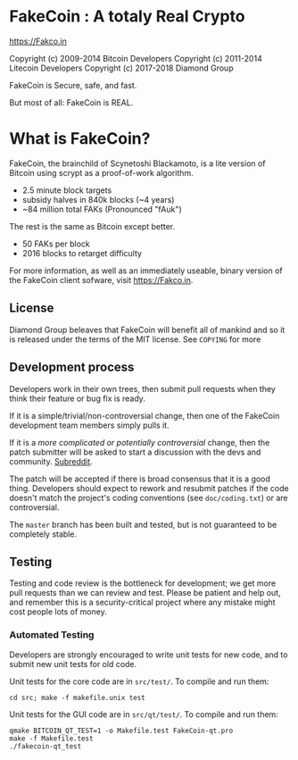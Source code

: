 FakeCoin : A totaly Real Crypto
===============================

https://Fakco.in

Copyright (c) 2009-2014 Bitcoin Developers
Copyright (c) 2011-2014 Litecoin Developers
Copyright (c) 2017-2018 Diamond Group

FakeCoin is Secure, safe, and fast.

But most of all: FakeCoin is REAL.

What is FakeCoin?
=================

FakeCoin, the brainchild of Scynetoshi Blackamoto, is a lite version of Bitcoin using scrypt as a proof-of-work algorithm.
 - 2.5 minute block targets
 - subsidy halves in 840k blocks (~4 years)
 - ~84 million total FAKs (Pronounced "fAuk")

The rest is the same as Bitcoin except better.
 - 50 FAKs per block
 - 2016 blocks to retarget difficulty

For more information, as well as an immediately useable, binary version of
the FakeCoin client sofware, visit https://Fakco.in.

License
-------

Diamond Group beleaves that FakeCoin will benefit all of mankind and so it is released under the terms of the MIT license. See `COPYING` for more

Development process
-------------------

Developers work in their own trees, then submit pull requests when they think
their feature or bug fix is ready.

If it is a simple/trivial/non-controversial change, then one of the FakeCoin
development team members simply pulls it.

If it is a *more complicated or potentially controversial* change, then the patch
submitter will be asked to start a discussion with the devs and community.
[Subreddit](https://www.reddit.com/r/FakeCoin/).

The patch will be accepted if there is broad consensus that it is a good thing.
Developers should expect to rework and resubmit patches if the code doesn't
match the project's coding conventions (see `doc/coding.txt`) or are
controversial.

The `master` branch has been built and tested, but is not guaranteed to be
completely stable.

Testing
-------

Testing and code review is the bottleneck for development; we get more pull
requests than we can review and test. Please be patient and help out, and
remember this is a security-critical project where any mistake might cost people
lots of money.

### Automated Testing

Developers are strongly encouraged to write unit tests for new code, and to
submit new unit tests for old code.

Unit tests for the core code are in `src/test/`. To compile and run them:

    cd src; make -f makefile.unix test

Unit tests for the GUI code are in `src/qt/test/`. To compile and run them:

    qmake BITCOIN_QT_TEST=1 -o Makefile.test FakeCoin-qt.pro
    make -f Makefile.test
    ./fakecoin-qt_test
